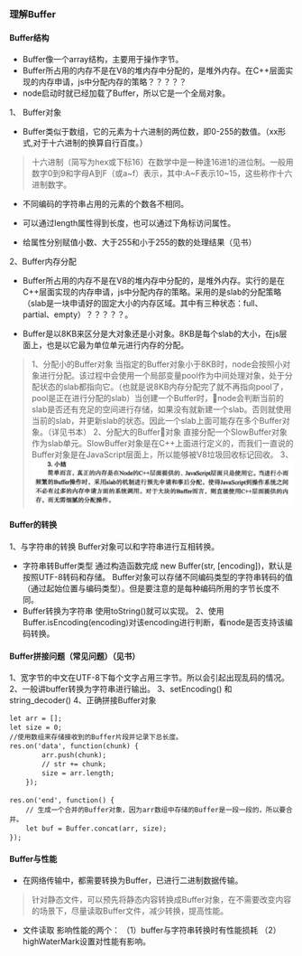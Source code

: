 ### 理解Buffer

#### Buffer结构
* Buffer像一个array结构，主要用于操作字节。
* Buffer所占用的内存不是在V8的堆内存中分配的，是堆外内存。在C++层面实现的内存申请，js中分配内存的策略？？？？？
* node启动时就已经加载了Buffer，所以它是一个全局对象。

1、 Buffer对象
* Buffer类似于数组，它的元素为十六进制的两位数，即0-255的数值。（xx形式,对于十六进制的换算自行百度。）
> 十六进制（简写为hex或下标16）在数学中是一种逢16进1的进位制。一般用数字0到9和字母A到F（或a~f）表示，其中:A~F表示10~15，这些称作十六进制数字。

* 不同编码的字符串占用的元素的个数各不相同。

* 可以通过length属性得到长度，也可以通过下角标访问属性。

* 给属性分别赋值小数、大于255和小于255的数的处理结果（见书）

2、Buffer内存分配
* Buffer所占用的内存不是在V8的堆内存中分配的，是堆外内存。实行的是在C++层面实现的内存申请，js中分配内存的策略。采用的是slab的分配策略（slab是一块申请好的固定大小的内存区域。其中有三种状态：full、partial、empty）？？？？？。

* Buffer是以8KB来区分是大对象还是小对象。8KB是每个slab的大小，在js层面上，也是以它最为单位单元进行内存的分配。
> 1、分配小的Buffer对象
当指定的Buffer对象小于8KB时，node会按照小对象进行分配。该过程中会使用一个局部变量pool作为中间处理对象，处于分配状态的slab都指向它。（也就是说8KB内存分配完了就不再指向pool了，pool是正在进行分配的slab）当创建一个Buffer时，node会判断当前的slab是否还有充足的空间进行存储，如果没有就新建一个slab。否则就使用当前的slab，并更新slab的状态。因此一个slab上面可能存在多个Buffer对象。（详见书本）
> 2、分配大的Buffer对象
直接分配一个SlowBuffer对象作为slab单元。SlowBuffer对象是在C++上面进行定义的，而我们一直说的Buffer对象是在JavaScript层面上，所以能够被V8垃圾回收标记回收。
> 3、![总结](./images/Buffer内存.png)


#### Buffer的转换
1、与字符串的转换
Buffer对象可以和字符串进行互相转换。
* 字符串转Buffer类型
通过构造函数完成 new Buffer(str, [encoding])，默认是按照UTF-8转码和存储。
Buffer对象可以存储不同编码类型的字符串转码的值（通过起始位置与编码类型）。但是要注意的是每种编码所用的字节长度不同。
* Buffer转换为字符串
使用toString()就可以实现。
2、使用Buffer.isEncoding(encoding)对该encoding进行判断，看node是否支持该编码转换。

#### Buffer拼接问题（常见问题）（见书）
1、宽字节的中文在UTF-8下每个文字占用三字节。所以会引起出现乱码的情况。
2、一般讲buffer转换为字符串进行输出。
3、setEncoding() 和 string_decoder()
4、正确拼接Buffer对象

```
let arr = [];
let size = 0;
//使用数组来存储接收到的Buffer片段并记录下总长度。
res.on('data', function(chunk) {
        arr.push(chunk); 
        // str += chunk;
        size = arr.length;
    });

res.on('end', function() {
    // 生成一个合并的Buffer对象，因为arr数组中存储的Buffer是一段一段的，所以要合并。
    let buf = Buffer.concat(arr, size);
});
```

#### Buffer与性能

* 在网络传输中，都需要转换为Buffer，已进行二进制数据传输。
> 针对静态文件，可以预先将静态内容转换成Buffer对象，在不需要改变内容的场景下，尽量读取Buffer文件，减少转换，提高性能。
* 文件读取
影响性能的两个：
（1）buffer与字符串转换时有性能损耗
（2）highWaterMark设置对性能有影响。